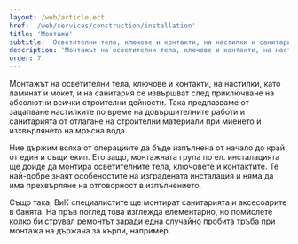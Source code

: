 ```yaml
---
layout: /web/article.ect
href: '/web/services/construction/installation'
title: 'Монтажи'
subtitle: 'Осветителни тела, ключове и контакти, на настилки и санитария'
description: 'Монтажът на осветителни тела, ключове и контакти, на настилки, като ламинат и мокет, и на санитария се извършват след приключване на абсолютни всички строителни дейности.'
order: 7
---
```

Монтажът на осветителни тела, ключове и контакти, на настилки, като ламинат и мокет, и на санитария се извършват след приключване на абсолютни всички строителни дейности. Така предпазваме от зацапване настилките по време на довършителните работи и санитарията от отлагане на строителни материали при миенето и изхвърлянето на мръсна вода.

Ние държим всяка от операциите да бъде изпълнена от начало до край от един и същи екип. Ето защо, монтажната група по ел. инсталацията ще дойде да монтира осветителните тела, ключовете и контактите. Те най-добре знаят особеностите на изградената инсталация и няма да има прехвърляне на отговорност в изпълнението.

Също така, ВиК специалистите ще монтират санитарията и аксесоарите в банята. На пръв поглед това изглежда елементарно, но помислете колко би струвал ремонтът заради една случайно пробита тръба при монтажа на държача за кърпи, например 